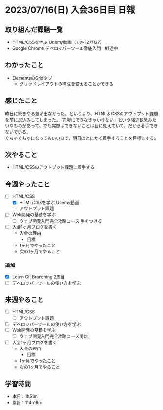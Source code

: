 # 2023/07/16(日) 入会36日目 日報

## 取り組んだ課題一覧

- HTML/CSSを学ぶ Udemy動画（119~127/127)
- Google Chrome デベロッパーツール徹底入門　#1途中

## わかったこと

- ElementsのGridタブ
  - グリッドレイアウトの構成を変えることができる

## 感じたこと

昨日に続きやる気が出なかった。というより、HTML＆CSSのアウトプット課題を前に尻込みしてしまった。「完璧にできなきゃいけない」という強迫観念みたいなものがあって、でも実際はできないことは目に見えていて、だから着手できないでいる。  
ぐちゃぐちゃになってもいいので、明日はとにかく着手することを目標にする。

## 次やること

- HTML/CSSのアウトプット課題に着手する

## 今週やったこと

- [ ] HTML/CSS
  - [x] HTML/CSSを学ぶ Udemy動画
  - [ ] アウトプット課題
- [ ] Web開発の基礎を学ぶ
  - [ ] ウェブ開発入門完全攻略コース 手をつける
- [ ] 入会1ヶ月ブログを書く
  - 入会の理由
    - 目標
  - 1ヶ月でやったこと
  - 次の1ヶ月でやること

### 追加

- [x] Learn Git Branching 2周目
- [ ] デベロッパーツールの使い方を学ぶ

## 来週やること

- [ ] HTML/CSS
  - [ ] アウトプット課題
- [ ] デベロッパーツールの使い方を学ぶ
- [ ] Web開発の基礎を学ぶ
  - [ ] ウェブ開発入門完全攻略コース開始
- [ ] 入会1ヶ月ブログを書く
  - 入会の理由
    - 目標
  - 1ヶ月でやったこと
  - 次の1ヶ月でやること

## 学習時間

- 本日：1h51m
- 累計：114h18m

